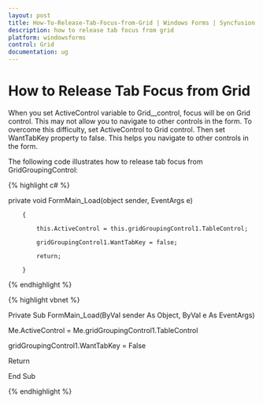 ```yaml
---
layout: post
title: How-To-Release-Tab-Focus-from-Grid | Windows Forms | Syncfusion
description: how to release tab focus from grid
platform: windowsforms
control: Grid
documentation: ug
---
```


# How to Release Tab Focus from Grid

When you set ActiveControl variable to Grid__control, focus will be on Grid control. This may not allow you to navigate to other controls in the form. To overcome this difficulty, set ActiveControl to Grid control. Then set WantTabKey property to false. This helps you navigate to other controls in the form.

The following code illustrates how to release tab focus from GridGroupingControl: 

{% highlight c# %}

private void FormMain_Load(object sender, EventArgs e)

        {

            this.ActiveControl = this.gridGroupingControl1.TableControl;

            gridGroupingControl1.WantTabKey = false;

            return;

        }


{% endhighlight %}

{% highlight vbnet %}

Private Sub FormMain_Load(ByVal sender As Object, ByVal e As EventArgs)

Me.ActiveControl = Me.gridGroupingControl1.TableControl

gridGroupingControl1.WantTabKey = False

Return

 End Sub


{% endhighlight %}
